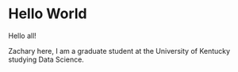 # Hello World

Hello all!

Zachary here, I am a graduate student at the University
of Kentucky studying Data Science.
